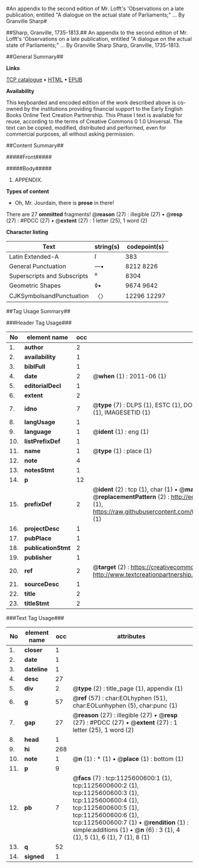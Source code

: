 #An appendix to the second edition of Mr. Lofft's 'Observations on a late publication, entitled "A dialogue on the actual state of Parliaments;" ... By Granville Sharp#

##Sharp, Granville, 1735-1813.##
An appendix to the second edition of Mr. Lofft's 'Observations on a late publication, entitled "A dialogue on the actual state of Parliaments;" ... By Granville Sharp
Sharp, Granville, 1735-1813.

##General Summary##

**Links**

[TCP catalogue](http://www.ota.ox.ac.uk/tcp/)  • 
[HTML](http://tei.it.ox.ac.uk/tcp/Texts-HTML/free/004/004798354.html)  • 
[EPUB](http://tei.it.ox.ac.uk/tcp/Texts-EPUB/free/004/004798354.epub)

**Availability**

This keyboarded and encoded edition of the
	       work described above is co-owned by the institutions
	       providing financial support to the Early English Books
	       Online Text Creation Partnership. This Phase I text is
	       available for reuse, according to the terms of Creative
	       Commons 0 1.0 Universal. The text can be copied,
	       modified, distributed and performed, even for
	       commercial purposes, all without asking permission.


##Content Summary##

#####Front#####

#####Body#####

1. APPENDIX.

**Types of content**

  * Oh, Mr. Jourdain, there is **prose** in there!

There are 27 **ommitted** fragments! 
 @__reason__ (27) : illegible (27)  •  @__resp__ (27) : #PDCC (27)  •  @__extent__ (27) : 1 letter (25), 1 word (2)

**Character listing**


|Text|string(s)|codepoint(s)|
|---|---|---|
|Latin Extended-A|ſ|383|
|General Punctuation|—•|8212 8226|
|Superscripts             and Subscripts|⁰|8304|
|Geometric Shapes|◊▪|9674 9642|
|CJKSymbolsandPunctuation|〈〉|12296 12297|

##Tag Usage Summary##

###Header Tag Usage###

|No|element name|occ|attributes|
|---|---|---|---|
|1.|__author__|2||
|2.|__availability__|1||
|3.|__biblFull__|1||
|4.|__date__|2| @__when__ (1) : 2011-06 (1)|
|5.|__editorialDecl__|1||
|6.|__extent__|2||
|7.|__idno__|7| @__type__ (7) : DLPS (1), ESTC (1), DOCNO (1), TCP (1), GALEDOCNO (1), CONTENTSET (1), IMAGESETID (1)|
|8.|__langUsage__|1||
|9.|__language__|1| @__ident__ (1) : eng (1)|
|10.|__listPrefixDef__|1||
|11.|__name__|1| @__type__ (1) : place (1)|
|12.|__note__|4||
|13.|__notesStmt__|1||
|14.|__p__|12||
|15.|__prefixDef__|2| @__ident__ (2) : tcp (1), char (1)  •  @__matchPattern__ (2) : ([0-9\-]+):([0-9IVX]+) (1), (.+) (1)  •  @__replacementPattern__ (2) : http://eebo.chadwyck.com/downloadtiff?vid=$1&page=$2 (1), https://raw.githubusercontent.com/textcreationpartnership/Texts/master/tcpchars.xml#$1 (1)|
|16.|__projectDesc__|1||
|17.|__pubPlace__|1||
|18.|__publicationStmt__|2||
|19.|__publisher__|1||
|20.|__ref__|2| @__target__ (2) : https://creativecommons.org/publicdomain/zero/1.0/ (1), http://www.textcreationpartnership.org/docs/. (1)|
|21.|__sourceDesc__|1||
|22.|__title__|2||
|23.|__titleStmt__|2||


###Text Tag Usage###

|No|element name|occ|attributes|
|---|---|---|---|
|1.|__closer__|1||
|2.|__date__|1||
|3.|__dateline__|1||
|4.|__desc__|27||
|5.|__div__|2| @__type__ (2) : title_page (1), appendix (1)|
|6.|__g__|57| @__ref__ (57) : char:EOLhyphen (51), char:EOLunhyphen (5), char:punc (1)|
|7.|__gap__|27| @__reason__ (27) : illegible (27)  •  @__resp__ (27) : #PDCC (27)  •  @__extent__ (27) : 1 letter (25), 1 word (2)|
|8.|__head__|1||
|9.|__hi__|268||
|10.|__note__|1| @__n__ (1) : * (1)  •  @__place__ (1) : bottom (1)|
|11.|__p__|9||
|12.|__pb__|7| @__facs__ (7) : tcp:1125600600:1 (1), tcp:1125600600:2 (1), tcp:1125600600:3 (1), tcp:1125600600:4 (1), tcp:1125600600:5 (1), tcp:1125600600:6 (1), tcp:1125600600:7 (1)  •  @__rendition__ (1) : simple:additions (1)  •  @__n__ (6) : 3 (1), 4 (1), 5 (1), 6 (1), 7 (1), 8 (1)|
|13.|__q__|52||
|14.|__signed__|1||
